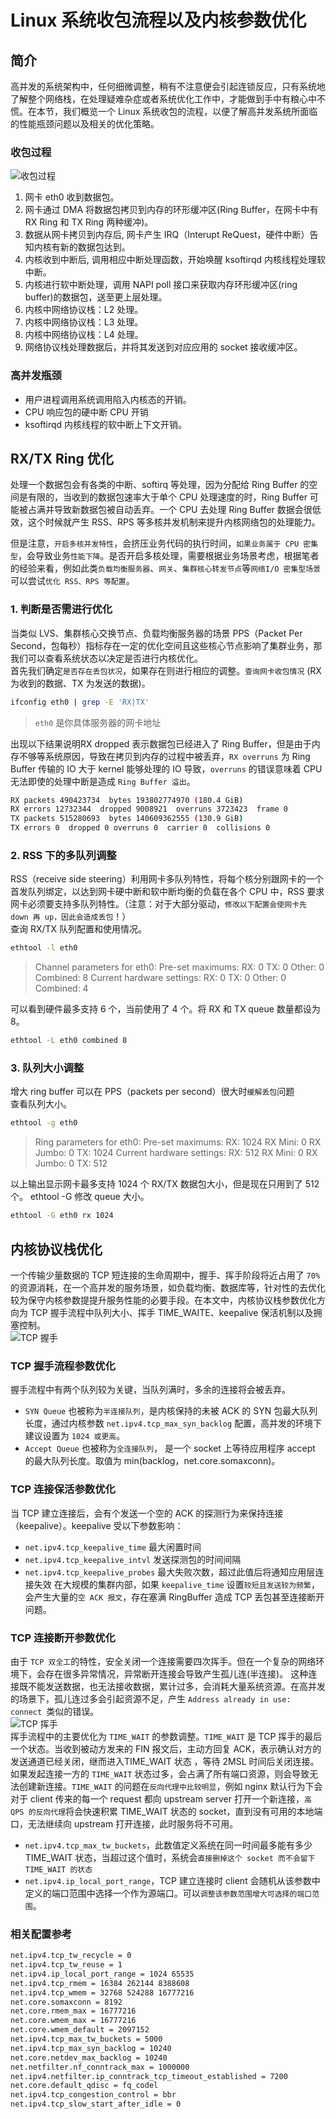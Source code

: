 # Linux 系统收包流程以及内核参数优化

## 简介
高并发的系统架构中，任何细微调整，稍有不注意便会引起连锁反应，只有系统地了解整个网络栈，在处理疑难杂症或者系统优化工作中，才能做到手中有粮心中不慌。在本节，我们概览一个 Linux 系统收包的流程，以便了解高并发系统所面临的性能瓶颈问题以及相关的优化策略。  
### 收包过程
![收包过程](/images/networking-dc52a683.svg)  
1. 网卡 eth0 收到数据包。
2. 网卡通过 DMA 将数据包拷贝到内存的环形缓冲区(Ring Buffer，在网卡中有 RX Ring 和 TX Ring 两种缓冲)。
3. 数据从网卡拷贝到内存后, 网卡产生 IRQ（Interupt ReQuest，硬件中断）告知内核有新的数据包达到。
4. 内核收到中断后, 调用相应中断处理函数，开始唤醒 ksoftirqd 内核线程处理软中断。
5. 内核进行软中断处理，调用 NAPI poll 接口来获取内存环形缓冲区(ring buffer)的数据包，送至更上层处理。
6. 内核中网络协议栈：L2 处理。
7. 内核中网络协议栈：L3 处理。
8. 内核中网络协议栈：L4 处理。
9. 网络协议栈处理数据后，并将其发送到对应应用的 socket 接收缓冲区。

### 高并发瓶颈
- 用户进程调用系统调用陷入内核态的开销。
- CPU 响应包的硬中断 CPU 开销
- ksoftirqd 内核线程的软中断上下文开销。

## RX/TX Ring 优化
处理一个数据包会有各类的中断、softirq 等处理，因为分配给 Ring Buffer 的空间是有限的，当收到的数据包速率大于单个 CPU 处理速度的时，Ring Buffer 可能被占满并导致新数据包被自动丢弃。一个 CPU 去处理 Ring Buffer 数据会很低效，这个时候就产生 RSS、RPS 等多核并发机制来提升内核网络包的处理能力。  
  
但是注意，`开启多核并发特性`，会挤压业务代码的执行时间，`如果业务属于 CPU 密集型`，会导致业务`性能下降`。是否开启多核处理，需要根据业务场景考虑，根据笔者的经验来看，例如此类`负载均衡服务器`、`网关`、`集群核心转发节点`等`网络I/O 密集型场景`可以尝试`优化 RSS、RPS 等配置`。
  
### 1. 判断是否需进行优化
当类似 LVS、集群核心交换节点、负载均衡服务器的场景 PPS（Packet Per Second，包每秒）指标存在一定的优化空间且这些核心节点影响了集群业务，那我们可以查看系统状态以决定是否进行内核优化。  
首先我们确定`是否存在丢包状况`，如果存在则进行相应的调整。`查询网卡收包情况` (RX 为收到的数据、TX 为发送的数据)。  
```sh
ifconfig eth0 | grep -E 'RX|TX'
```
> `eth0` 是你具体服务器的网卡地址  
  
出现以下结果说明RX dropped 表示数据包已经进入了 Ring Buffer，但是由于内存不够等系统原因，导致在拷贝到内存的过程中被丢弃，`RX overruns` 为 Ring Buffer 传输的 IO 大于 kernel 能够处理的 IO 导致，`overruns` 的错误意味着 CPU 无法即使的处理中断是造成 `Ring Buffer 溢出`。
```sh
RX packets 490423734  bytes 193802774970 (180.4 GiB)
RX errors 12732344  dropped 9008921  overruns 3723423  frame 0
TX packets 515280693  bytes 140609362555 (130.9 GiB)
TX errors 0  dropped 0 overruns 0  carrier 0  collisions 0
```
### 2. RSS 下的多队列调整
RSS（receive side steering）利用网卡多队列特性，将每个核分别跟网卡的一个首发队列绑定，以达到网卡硬中断和软中断均衡的负载在各个 CPU 中，RSS 要求网卡必须要支持多队列特性。（注意：对于大部分驱动，`修改以下配置会使网卡先 down 再 up，因此会造成丢包`！）  
查询 RX/TX 队列配置和使用情况。  
```sh
ethtool -l eth0
```
> Channel parameters for eth0:
Pre-set maximums:
RX:		0
TX:		0
Other:		0
Combined:	8
Current hardware settings:
RX:		0
TX:		0
Other:		0
Combined:	4
  
可以看到硬件最多支持 6 个，当前使用了 4 个。将 RX 和 TX queue 数量都设为 8。
```sh
ethtool -L eth0 combined 8
```

### 3. 队列大小调整
增大 ring buffer 可以在 PPS（packets per second）很大时`缓解丢包`问题  
查看队列大小。  
```sh
ethtool -g eth0
```
>Ring parameters for eth0:
Pre-set maximums:
RX:		1024
RX Mini:	0
RX Jumbo:	0
TX:		1024
Current hardware settings:
RX:		512
RX Mini:	0
RX Jumbo:	0
TX:		512
  
以上输出显示网卡最多支持 1024 个 RX/TX 数据包大小，但是现在只用到了 512 个。 ethtool -G 修改 queue 大小。  
```sh
ethtool -G eth0 rx 1024
```

## 内核协议栈优化
一个传输少量数据的 TCP 短连接的生命周期中，握手、挥手阶段将近占用了 `70%` 的资源消耗，在一个高并发的服务场景，如负载均衡、数据库等，针对性的去优化较为保守内核参数提提升服务性能的必要手段。在本文中，内核协议栈参数优化方向为 TCP 握手流程中队列大小、挥手 TIME_WAITE、keepalive 保活机制以及拥塞控制。  
![TCP 握手](/images/TCP-ad017126.svg)  
### TCP 握手流程参数优化
握手流程中有两个队列较为关键，当队列满时，多余的连接将会被丢弃。  
- `SYN Queue` 也被称为`半连接队列`，是内核保持的未被 ACK 的 SYN 包最大队列长度，通过内核参数 `net.ipv4.tcp_max_syn_backlog` 配置，高并发的环境下建议设置为 `1024 或更高`。
- `Accept Queue` 也被称为`全连接队列`， 是一个 socket 上等待应用程序 accept 的最大队列长度。取值为 min(backlog，net.core.somaxconn)。
### TCP 连接保活参数优化
当 TCP 建立连接后，会有个发送一个空的 ACK 的探测行为来保持连接（keepalive）。keepalive 受以下参数影响：  
- `net.ipv4.tcp_keepalive_time` 最大闲置时间
- `net.ipv4.tcp_keepalive_intvl` 发送探测包的时间间隔
- `net.ipv4.tcp_keepalive_probes` 最大失败次数，超过此值后将通知应用层连接失效
在大规模的集群内部，如果 `keepalive_time` 设置`较短且发送较为频繁`，会产生大量的`空 ACK 报文`，存在塞满 RingBuffer 造成 TCP 丢包甚至连接断开问题。  
### TCP 连接断开参数优化
由于 `TCP 双全工`的特性，安全关闭一个连接需要四次挥手。但在一个复杂的网络环境下，会存在很多异常情况，异常断开连接会导致产生孤儿连(半连接)。 这种连接既不能发送数据，也无法接收数据，累计过多，会消耗大量系统资源。在高并发的场景下，孤儿连过多会引起资源不足，产生 `Address already in use: connect `类似的错误。  
![TCP 挥手](/images/tcp_disconnect-4051b998.svg)  
挥手流程中的主要优化为 `TIME_WAIT` 的参数调整。`TIME_WAIT` 是 TCP 挥手的最后一个状态。当收到被动方发来的 FIN 报文后，主动方回复 ACK，表示确认对方的发送通道已经关闭，继而进入TIME_WAIT 状态 ，等待 2MSL 时间后关闭连接。  
如果发起连接一方的 `TIME_WAIT` 状态过多，会占满了所有端口资源，则会导致无法创建新连接。`TIME_WAIT` 的问题在`反向代理中比较明显`，例如 nginx 默认行为下会对于 client 传来的每一个 request 都向 upstream server 打开一个新连接，`高 QPS 的反向代理`将会快速积累 TIME_WAIT 状态的 socket，直到没有可用的本地端口，无法继续向 upstream 打开连接，此时服务将不可用。  
- `net.ipv4.tcp_max_tw_buckets`，此数值定义系统在同一时间最多能有多少 TIME_WAIT 状态，当超过这个值时，系统会`直接删掉这个 socket 而不会留下 TIME_WAIT 的状态`
- `net.ipv4.ip_local_port_range`，TCP 建立连接时 client 会随机从该参数中定义的端口范围中选择一个作为源端口。可以`调整该参数范围增大可选择的端口范围`。

### 相关配置参考
```sh
net.ipv4.tcp_tw_recycle = 0
net.ipv4.tcp_tw_reuse = 1
net.ipv4.ip_local_port_range = 1024 65535
net.ipv4.tcp_rmem = 16384 262144 8388608
net.ipv4.tcp_wmem = 32768 524288 16777216
net.core.somaxconn = 8192
net.core.rmem_max = 16777216
net.core.wmem_max = 16777216
net.core.wmem_default = 2097152
net.ipv4.tcp_max_tw_buckets = 5000
net.ipv4.tcp_max_syn_backlog = 10240
net.core.netdev_max_backlog = 10240
net.netfilter.nf_conntrack_max = 1000000
net.ipv4.netfilter.ip_conntrack_tcp_timeout_established = 7200
net.core.default_qdisc = fq_codel
net.ipv4.tcp_congestion_control = bbr
net.ipv4.tcp_slow_start_after_idle = 0
```









